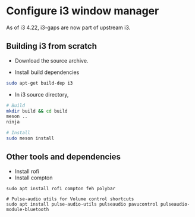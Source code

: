 # Configure i3 window manager

As of i3 4.22, i3-gaps are now part of upstream i3.

## Building i3 from scratch

* Download the source archive.

* Install build dependencies
```sh
sudo apt-get build-dep i3
```

* In i3 source directory,
```sh
# Build
mkdir build && cd build
meson ..
ninja

# Install
sudo meson install

```

## Other tools and dependencies

* Install rofi
* Install compton

```
sudo apt install rofi compton feh polybar

# Pulse-audio utils for Volume control shortcuts
sudo apt install pulse-audio-utils pulseaudio pavucontrol pulseaudio-module-bluetooth
```
